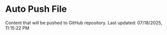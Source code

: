 # Auto Push File

Content that will be pushed to GitHub repository.
Last updated: 07/18/2025, 11:15:22 PM